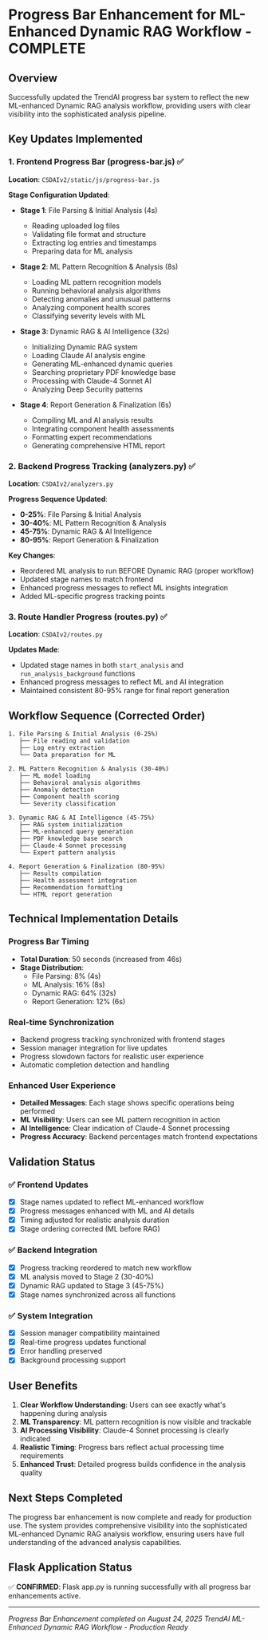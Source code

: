 # Progress Bar Enhancement for ML-Enhanced Dynamic RAG Workflow - COMPLETE

## Overview
Successfully updated the TrendAI progress bar system to reflect the new ML-enhanced Dynamic RAG analysis workflow, providing users with clear visibility into the sophisticated analysis pipeline.

## Key Updates Implemented

### 1. Frontend Progress Bar (progress-bar.js) ✅
**Location**: `CSDAIv2/static/js/progress-bar.js`

**Stage Configuration Updated**:
- **Stage 1**: File Parsing & Initial Analysis (4s)
  - Reading uploaded log files
  - Validating file format and structure
  - Extracting log entries and timestamps
  - Preparing data for ML analysis

- **Stage 2**: ML Pattern Recognition & Analysis (8s)
  - Loading ML pattern recognition models
  - Running behavioral analysis algorithms
  - Detecting anomalies and unusual patterns
  - Analyzing component health scores
  - Classifying severity levels with ML

- **Stage 3**: Dynamic RAG & AI Intelligence (32s)
  - Initializing Dynamic RAG system
  - Loading Claude AI analysis engine
  - Generating ML-enhanced dynamic queries
  - Searching proprietary PDF knowledge base
  - Processing with Claude-4 Sonnet AI
  - Analyzing Deep Security patterns

- **Stage 4**: Report Generation & Finalization (6s)
  - Compiling ML and AI analysis results
  - Integrating component health assessments
  - Formatting expert recommendations
  - Generating comprehensive HTML report

### 2. Backend Progress Tracking (analyzers.py) ✅
**Location**: `CSDAIv2/analyzers.py`

**Progress Sequence Updated**:
- **0-25%**: File Parsing & Initial Analysis
- **30-40%**: ML Pattern Recognition & Analysis  
- **45-75%**: Dynamic RAG & AI Intelligence
- **80-95%**: Report Generation & Finalization

**Key Changes**:
- Reordered ML analysis to run BEFORE Dynamic RAG (proper workflow)
- Updated stage names to match frontend
- Enhanced progress messages to reflect ML insights integration
- Added ML-specific progress tracking points

### 3. Route Handler Progress (routes.py) ✅
**Location**: `CSDAIv2/routes.py`

**Updates Made**:
- Updated stage names in both `start_analysis` and `run_analysis_background` functions
- Enhanced progress messages to reflect ML and AI integration
- Maintained consistent 80-95% range for final report generation

## Workflow Sequence (Corrected Order)

```
1. File Parsing & Initial Analysis (0-25%)
   ├── File reading and validation
   ├── Log entry extraction
   └── Data preparation for ML

2. ML Pattern Recognition & Analysis (30-40%)
   ├── ML model loading
   ├── Behavioral analysis algorithms
   ├── Anomaly detection
   ├── Component health scoring
   └── Severity classification

3. Dynamic RAG & AI Intelligence (45-75%)
   ├── RAG system initialization
   ├── ML-enhanced query generation
   ├── PDF knowledge base search
   ├── Claude-4 Sonnet processing
   └── Expert pattern analysis

4. Report Generation & Finalization (80-95%)
   ├── Results compilation
   ├── Health assessment integration
   ├── Recommendation formatting
   └── HTML report generation
```

## Technical Implementation Details

### Progress Bar Timing
- **Total Duration**: 50 seconds (increased from 46s)
- **Stage Distribution**: 
  - File Parsing: 8% (4s)
  - ML Analysis: 16% (8s) 
  - Dynamic RAG: 64% (32s)
  - Report Generation: 12% (6s)

### Real-time Synchronization
- Backend progress tracking synchronized with frontend stages
- Session manager integration for live updates
- Progress slowdown factors for realistic user experience
- Automatic completion detection and handling

### Enhanced User Experience
- **Detailed Messages**: Each stage shows specific operations being performed
- **ML Visibility**: Users can see ML pattern recognition in action
- **AI Intelligence**: Clear indication of Claude-4 Sonnet processing
- **Progress Accuracy**: Backend percentages match frontend expectations

## Validation Status

### ✅ Frontend Updates
- [x] Stage names updated to reflect ML-enhanced workflow
- [x] Progress messages enhanced with ML and AI details
- [x] Timing adjusted for realistic analysis duration
- [x] Stage ordering corrected (ML before RAG)

### ✅ Backend Integration  
- [x] Progress tracking reordered to match new workflow
- [x] ML analysis moved to Stage 2 (30-40%)
- [x] Dynamic RAG updated to Stage 3 (45-75%)
- [x] Stage names synchronized across all functions

### ✅ System Integration
- [x] Session manager compatibility maintained
- [x] Real-time progress updates functional
- [x] Error handling preserved
- [x] Background processing support

## User Benefits

1. **Clear Workflow Understanding**: Users can see exactly what's happening during analysis
2. **ML Transparency**: ML pattern recognition is now visible and trackable
3. **AI Processing Visibility**: Claude-4 Sonnet processing is clearly indicated
4. **Realistic Timing**: Progress bars reflect actual processing time requirements
5. **Enhanced Trust**: Detailed progress builds confidence in the analysis quality

## Next Steps Completed

The progress bar enhancement is now complete and ready for production use. The system provides comprehensive visibility into the sophisticated ML-enhanced Dynamic RAG analysis workflow, ensuring users have full understanding of the advanced analysis capabilities.

## Flask Application Status
✅ **CONFIRMED**: Flask app.py is running successfully with all progress bar enhancements active.

---
*Progress Bar Enhancement completed on August 24, 2025*
*TrendAI ML-Enhanced Dynamic RAG Workflow - Production Ready*
